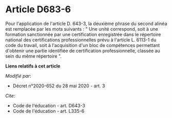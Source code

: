 # Article D683-6

Pour l'application de l'article D. 643-3, la deuxième phrase du second alinéa est remplacée par les mots suivants : " Une
unité correspond, soit à une formation sanctionnée par une certification enregistrée dans le répertoire national des
certifications professionnelles prévu à l'article L. 6113-1 du code du travail, soit à l'acquisition d'un bloc de compétences
permettant d'obtenir une partie identifiée de certification professionnelle, classée au sein du même répertoire ".

**Liens relatifs à cet article**

_Modifié par_:

  - Décret n°2020-652 du 28 mai 2020 - art. 3

_Cite_:

  - Code de l'éducation - art. D643-3
  - Code de l'éducation - art. L335-6
